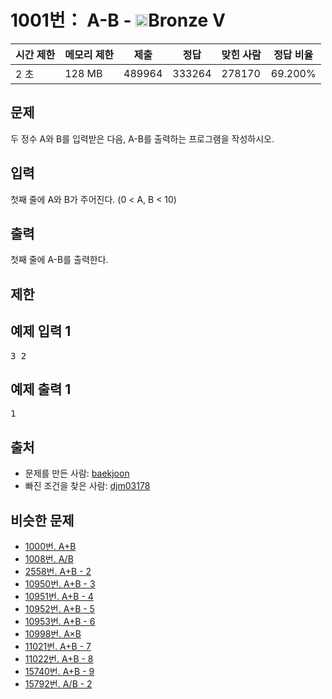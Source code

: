 # 1001번： A-B - <img src="https://static.solved.ac/tier_small/1.svg" style="height:20px" />Bronze V

| 시간 제한 | 메모리 제한 | 제출 | 정답 | 맞힌 사람 | 정답 비율 |
| --- | --- | --- | --- | --- | --- |
| 2 초 | 128 MB | 489964 | 333264 | 278170 | 69.200% |

## 문제

두 정수 A와 B를 입력받은 다음, A-B를 출력하는 프로그램을 작성하시오.

## 입력

첫째 줄에 A와 B가 주어진다. (0 < A, B < 10)

## 출력

첫째 줄에 A-B를 출력한다.

## 제한

## 예제 입력 1

<pre>3 2
</pre>
## 예제 출력 1

<pre>1</pre>
## 출처

- 문제를 만든 사람: [baekjoon](/user/baekjoon)
- 빠진 조건을 찾은 사람: [djm03178](/user/djm03178)
## 비슷한 문제

- [1000번. A+B](/problem/1000)
- [1008번. A/B](/problem/1008)
- [2558번. A+B - 2](/problem/2558)
- [10950번. A+B - 3](/problem/10950)
- [10951번. A+B - 4](/problem/10951)
- [10952번. A+B - 5](/problem/10952)
- [10953번. A+B - 6](/problem/10953)
- [10998번. A×B](/problem/10998)
- [11021번. A+B - 7](/problem/11021)
- [11022번. A+B - 8](/problem/11022)
- [15740번. A+B - 9](/problem/15740)
- [15792번. A/B - 2](/problem/15792)
